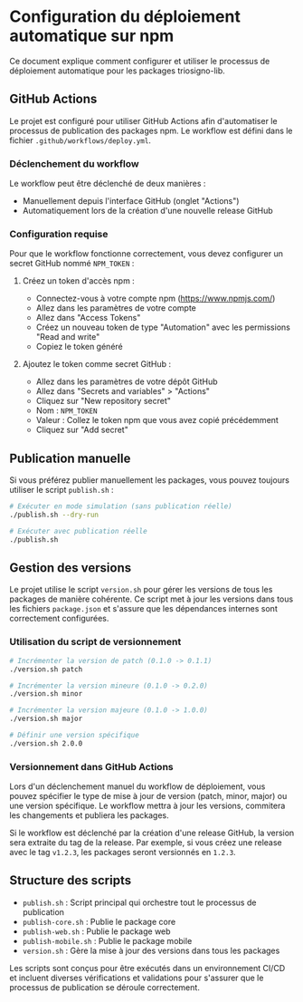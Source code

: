 # Configuration du déploiement automatique sur npm

Ce document explique comment configurer et utiliser le processus de déploiement automatique pour les packages triosigno-lib.

## GitHub Actions

Le projet est configuré pour utiliser GitHub Actions afin d'automatiser le processus de publication des packages npm. Le workflow est défini dans le fichier `.github/workflows/deploy.yml`.

### Déclenchement du workflow

Le workflow peut être déclenché de deux manières :

- Manuellement depuis l'interface GitHub (onglet "Actions")
- Automatiquement lors de la création d'une nouvelle release GitHub

### Configuration requise

Pour que le workflow fonctionne correctement, vous devez configurer un secret GitHub nommé `NPM_TOKEN` :

1. Créez un token d'accès npm :
   - Connectez-vous à votre compte npm (https://www.npmjs.com/)
   - Allez dans les paramètres de votre compte
   - Allez dans "Access Tokens"
   - Créez un nouveau token de type "Automation" avec les permissions "Read and write"
   - Copiez le token généré

2. Ajoutez le token comme secret GitHub :
   - Allez dans les paramètres de votre dépôt GitHub
   - Allez dans "Secrets and variables" > "Actions"
   - Cliquez sur "New repository secret"
   - Nom : `NPM_TOKEN`
   - Valeur : Collez le token npm que vous avez copié précédemment
   - Cliquez sur "Add secret"

## Publication manuelle

Si vous préférez publier manuellement les packages, vous pouvez toujours utiliser le script `publish.sh` :

```bash
# Exécuter en mode simulation (sans publication réelle)
./publish.sh --dry-run

# Exécuter avec publication réelle
./publish.sh
```

## Gestion des versions

Le projet utilise le script `version.sh` pour gérer les versions de tous les packages de manière cohérente. Ce script met à jour les versions dans tous les fichiers `package.json` et s'assure que les dépendances internes sont correctement configurées.

### Utilisation du script de versionnement

```bash
# Incrémenter la version de patch (0.1.0 -> 0.1.1)
./version.sh patch

# Incrémenter la version mineure (0.1.0 -> 0.2.0)
./version.sh minor

# Incrémenter la version majeure (0.1.0 -> 1.0.0)
./version.sh major

# Définir une version spécifique
./version.sh 2.0.0
```

### Versionnement dans GitHub Actions

Lors d'un déclenchement manuel du workflow de déploiement, vous pouvez spécifier le type de mise à jour de version (patch, minor, major) ou une version spécifique. Le workflow mettra à jour les versions, commitera les changements et publiera les packages.

Si le workflow est déclenché par la création d'une release GitHub, la version sera extraite du tag de la release. Par exemple, si vous créez une release avec le tag `v1.2.3`, les packages seront versionnés en `1.2.3`.

## Structure des scripts

- `publish.sh` : Script principal qui orchestre tout le processus de publication
- `publish-core.sh` : Publie le package core
- `publish-web.sh` : Publie le package web
- `publish-mobile.sh` : Publie le package mobile
- `version.sh` : Gère la mise à jour des versions dans tous les packages

Les scripts sont conçus pour être exécutés dans un environnement CI/CD et incluent diverses vérifications et validations pour s'assurer que le processus de publication se déroule correctement.

